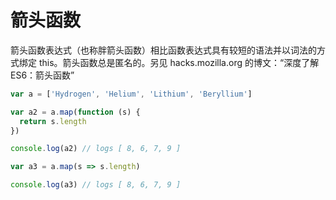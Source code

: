 # 箭头函数

箭头函数表达式（也称胖箭头函数）相比函数表达式具有较短的语法并以词法的方式绑定 this。箭头函数总是匿名的。另见 hacks.mozilla.org 的博文：“深度了解 ES6：箭头函数”

```js
var a = ['Hydrogen', 'Helium', 'Lithium', 'Beryllium']

var a2 = a.map(function (s) {
  return s.length
})

console.log(a2) // logs [ 8, 6, 7, 9 ]

var a3 = a.map(s => s.length)

console.log(a3) // logs [ 8, 6, 7, 9 ]
```
